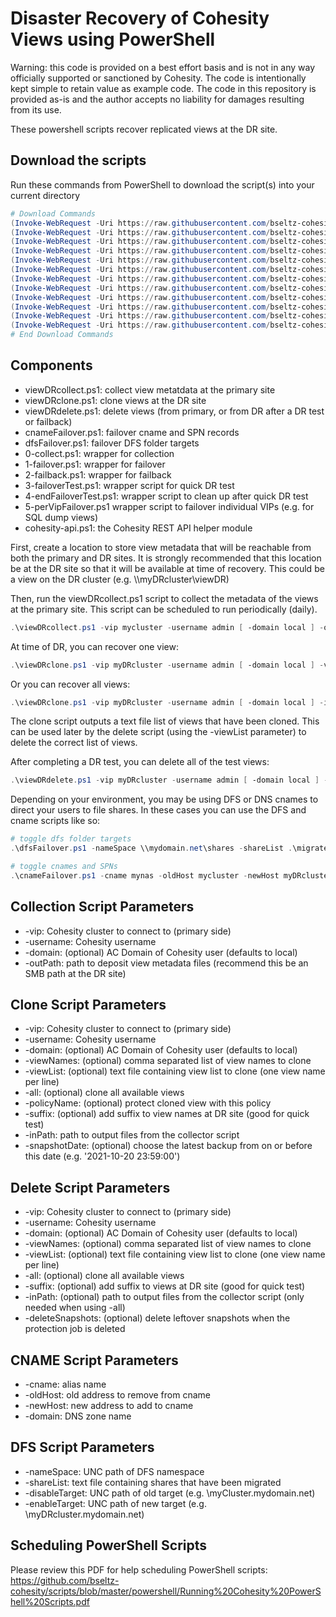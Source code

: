 # Disaster Recovery of Cohesity Views using PowerShell

Warning: this code is provided on a best effort basis and is not in any way officially supported or sanctioned by Cohesity. The code is intentionally kept simple to retain value as example code. The code in this repository is provided as-is and the author accepts no liability for damages resulting from its use.

These powershell scripts recover replicated views at the DR site.

## Download the scripts

Run these commands from PowerShell to download the script(s) into your current directory

```powershell
# Download Commands
(Invoke-WebRequest -Uri https://raw.githubusercontent.com/bseltz-cohesity/scripts/master/powershell/viewDR651/viewDRcollect.ps1).content | Out-File viewDRcollect.ps1; (Get-Content viewDRcollect.ps1) | Set-Content viewDRcollect.ps1
(Invoke-WebRequest -Uri https://raw.githubusercontent.com/bseltz-cohesity/scripts/master/powershell/viewDR651/viewDRclone.ps1).content | Out-File viewDRclone.ps1; (Get-Content viewDRclone.ps1) | Set-Content viewDRclone.ps1
(Invoke-WebRequest -Uri https://raw.githubusercontent.com/bseltz-cohesity/scripts/master/powershell/viewDR651/viewDRdelete.ps1).content | Out-File viewDRdelete.ps1; (Get-Content viewDRdelete.ps1) | Set-Content viewDRdelete.ps1
(Invoke-WebRequest -Uri https://raw.githubusercontent.com/bseltz-cohesity/scripts/master/powershell/viewDR651/0-collect.ps1).content | Out-File 0-collect.ps1; (Get-Content 0-collect.ps1) | Set-Content 0-collect.ps1
(Invoke-WebRequest -Uri https://raw.githubusercontent.com/bseltz-cohesity/scripts/master/powershell/viewDR651/1-failover.ps1).content | Out-File 1-failover.ps1; (Get-Content 1-failover.ps1) | Set-Content 1-failover.ps1
(Invoke-WebRequest -Uri https://raw.githubusercontent.com/bseltz-cohesity/scripts/master/powershell/viewDR651/2-failback.ps1).content | Out-File 2-failback.ps1; (Get-Content 2-failback.ps1) | Set-Content 2-failback.ps1
(Invoke-WebRequest -Uri https://raw.githubusercontent.com/bseltz-cohesity/scripts/master/powershell/viewDR651/3-failoverTest.ps1).content | Out-File 3-failoverTest.ps1; (Get-Content 3-failoverTest.ps1) | Set-Content 3-failoverTest.ps1
(Invoke-WebRequest -Uri https://raw.githubusercontent.com/bseltz-cohesity/scripts/master/powershell/viewDR651/4-endFailoverTest.ps1).content | Out-File 4-endFailoverTest.ps1; (Get-Content 4-endFailoverTest.ps1) | Set-Content 4-endFailoverTest.ps1
(Invoke-WebRequest -Uri https://raw.githubusercontent.com/bseltz-cohesity/scripts/master/powershell/viewDR651/5-perVipFailover.ps1).content | Out-File 5-perVipFailover.ps1; (Get-Content 5-perVipFailover.ps1) | Set-Content 5-perVipFailover.ps1
(Invoke-WebRequest -Uri https://raw.githubusercontent.com/bseltz-cohesity/scripts/master/powershell/viewDR651/cnameFailover.ps1).content | Out-File cnameFailover.ps1; (Get-Content cnameFailover.ps1) | Set-Content cnameFailover.ps1
(Invoke-WebRequest -Uri https://raw.githubusercontent.com/bseltz-cohesity/scripts/master/powershell/viewDR651/dfsFailover.ps1).content | Out-File dfsFailover.ps1; (Get-Content dfsFailover.ps1) | Set-Content dfsFailover.ps1
(Invoke-WebRequest -Uri https://raw.githubusercontent.com/bseltz-cohesity/scripts/master/powershell/cohesity-api/cohesity-api.ps1).content | Out-File cohesity-api.ps1; (Get-Content cohesity-api.ps1) | Set-Content cohesity-api.ps1
# End Download Commands
```

## Components

* viewDRcollect.ps1: collect view metatdata at the primary site
* viewDRclone.ps1: clone views at the DR site
* viewDRdelete.ps1: delete views (from primary, or from DR after a DR test or failback)
* cnameFailover.ps1: failover cname and SPN records
* dfsFailover.ps1: failover DFS folder targets
* 0-collect.ps1: wrapper for collection
* 1-failover.ps1: wrapper for failover
* 2-failback.ps1: wrapper for failback
* 3-failoverTest.ps1: wrapper script for quick DR test
* 4-endFailoverTest.ps1: wrapper script to clean up after quick DR test
* 5-perVipFailover.ps1 wrapper script to failover individual VIPs (e.g. for SQL dump views)
* cohesity-api.ps1: the Cohesity REST API helper module

First, create a location to store view metadata that will be reachable from both the primary and DR sites. It is strongly recommended that this location be at the DR site so that it will be available at time of recovery. This could be a view on the DR cluster (e.g. \\\\myDRcluster\viewDR)

Then, run the viewDRcollect.ps1 script to collect the metadata of the views at the primary site. This script can be scheduled to run periodically (daily).

```powershell
.\viewDRcollect.ps1 -vip mycluster -username admin [ -domain local ] -outPath \\myDRcluster\viewDR
```

At time of DR, you can recover one view:

```powershell
.\viewDRclone.ps1 -vip myDRcluster -username admin [ -domain local ] -viewName myview -inPath \\myDRcluster\viewDR\mycluster
```

Or you can recover all views:

```powershell
.\viewDRclone.ps1 -vip myDRcluster -username admin [ -domain local ] -inPath \\myDRcluster\viewDR\mycluster -all
```

The clone script outputs a text file list of views that have been cloned. This can be used later by the delete script (using the -viewList parameter) to delete the correct list of views.

After completing a DR test, you can delete all of the test views:

```powershell
.\viewDRdelete.ps1 -vip myDRcluster -username admin [ -domain local ] -inPath \\myDRcluster\viewDR\mycluster -all
```

Depending on your environment, you may be using DFS or DNS cnames to direct your users to file shares. In these cases you can use the DFS and cname scripts like so:

```powershell
# toggle dfs folder targets
.\dfsFailover.ps1 -nameSpace \\mydomain.net\shares -shareList .\migratedShares.txt -disableTarget \\myCluster.mydomain.net -enableTarget \\myDRcluster.mydomain.net
```

```powershell
# toggle cnames and SPNs
.\cnameFailover.ps1 -cname mynas -oldHost mycluster -newHost myDRcluster -domain mydomain.net
```

## Collection Script Parameters

* -vip: Cohesity cluster to connect to (primary side)
* -username: Cohesity username
* -domain: (optional) AC Domain of Cohesity user (defaults to local)
* -outPath: path to deposit view metadata files (recommend this be an SMB path at the DR site)

## Clone Script Parameters

* -vip: Cohesity cluster to connect to (primary side)
* -username: Cohesity username
* -domain: (optional) AC Domain of Cohesity user (defaults to local)
* -viewNames: (optional) comma separated list of view names to clone
* -viewList: (optional) text file containing view list to clone (one view name per line)
* -all: (optional) clone all available views
* -policyName: (optional) protect cloned view with this policy
* -suffix: (optional) add suffix to view names at DR site (good for quick test)
* -inPath: path to output files from the collector script
* -snapshotDate: (optional) choose the latest backup from on or before this date (e.g. '2021-10-20 23:59:00')

## Delete Script Parameters

* -vip: Cohesity cluster to connect to (primary side)
* -username: Cohesity username
* -domain: (optional) AC Domain of Cohesity user (defaults to local)
* -viewNames: (optional) comma separated list of view names to clone
* -viewList: (optional) text file containing view list to clone (one view name per line)
* -all: (optional) clone all available views
* -suffix: (optional) add suffix to views at DR site (good for quick test)
* -inPath: (optional) path to output files from the collector script (only needed when using -all)
* -deleteSnapshots: (optional) delete leftover snapshots when the protection job is deleted

## CNAME Script Parameters

* -cname: alias name
* -oldHost: old address to remove from cname
* -newHost: new address to add to cname
* -domain: DNS zone name

## DFS Script Parameters

* -nameSpace: UNC path of DFS namespace
* -shareList: text file containing shares that have been migrated
* -disableTarget:  UNC path of old target (e.g. \\myCluster.mydomain.net)
* -enableTarget: UNC path of new target (e.g. \\myDRcluster.mydomain.net)

## Scheduling PowerShell Scripts

Please review this PDF for help scheduling PowerShell scripts: <https://github.com/bseltz-cohesity/scripts/blob/master/powershell/Running%20Cohesity%20PowerShell%20Scripts.pdf>
